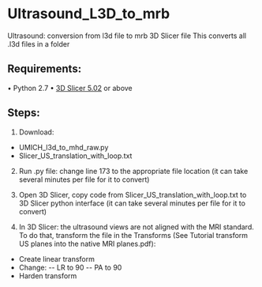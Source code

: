 # Ultrasound_L3D_to_mrb
Ultrasound: conversion from l3d file to mrb 3D Slicer file
This converts all .l3d files in a folder 

## Requirements:
•	Python 2.7
•	[3D Slicer 5.02](https://www.slicer.org/) or above 

## Steps:
1.	Download:   
  -	UMICH_l3d_to_mhd_raw.py
  -	Slicer_US_translation_with_loop.txt
2.	Run .py file: change line 173 to the appropriate file location (it can take several minutes per file for it to convert)
3.	Open 3D Slicer, copy code from Slicer_US_translation_with_loop.txt to 3D Slicer python interface (it can take several minutes per file for it to convert)

4.	In 3D Slicer: the ultrasound views are not aligned with the MRI standard. To do that, transform the file in the Transforms (See Tutorial transform US planes into the native MRI planes.pdf):
  -	Create linear transform
  -	Change:
    --	LR to 90
    --	PA to 90
  - Harden transform

